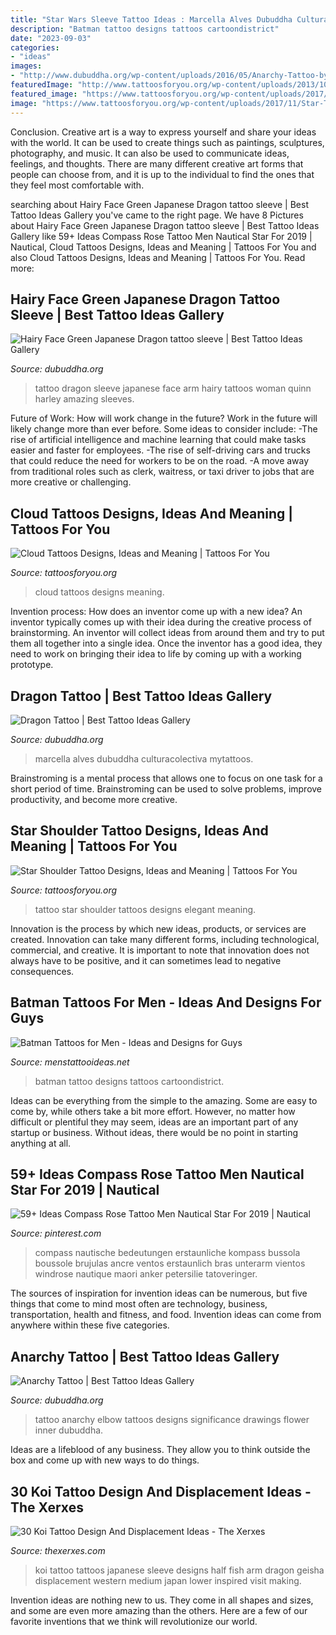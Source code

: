 ```yaml
---
title: "Star Wars Sleeve Tattoo Ideas : Marcella Alves Dubuddha Culturacolectiva Mytattoos"
description: "Batman tattoo designs tattoos cartoondistrict"
date: "2023-09-03"
categories:
- "ideas"
images:
- "http://www.dubuddha.org/wp-content/uploads/2016/05/Anarchy-Tattoo-by-babygunstattoo-510x510.jpg"
featuredImage: "http://www.tattoosforyou.org/wp-content/uploads/2013/10/Cloud-Tattoos-Designs.jpg"
featured_image: "https://www.tattoosforyou.org/wp-content/uploads/2017/11/Star-Tattoos-on-Shoulder.jpg"
image: "https://www.tattoosforyou.org/wp-content/uploads/2017/11/Star-Tattoos-on-Shoulder.jpg"
---
```



Conclusion.
Creative art is a way to express yourself and share your ideas with the world. It can be used to create things such as paintings, sculptures, photography, and music. It can also be used to communicate ideas, feelings, and thoughts. There are many different creative art forms that people can choose from, and it is up to the individual to find the ones that they feel most comfortable with.

	

		
searching about Hairy Face Green Japanese Dragon tattoo sleeve | Best Tattoo Ideas Gallery you've came to the right page. We have 8 Pictures about Hairy Face Green Japanese Dragon tattoo sleeve | Best Tattoo Ideas Gallery like 59+ Ideas Compass Rose Tattoo Men Nautical Star For 2019 | Nautical, Cloud Tattoos Designs, Ideas and Meaning | Tattoos For You and also Cloud Tattoos Designs, Ideas and Meaning | Tattoos For You. Read more:
		
    
## Hairy Face Green Japanese Dragon Tattoo Sleeve | Best Tattoo Ideas Gallery

<img loading=lazy src="http://www.dubuddha.org/wp-content/uploads/2015/02/Hairy-Face-Green-Japanese-Dragon-tattoo-sleeve.jpg" onerror="this.onerror=null;this.src='https://tse3.mm.bing.net/th?id=OIP.47CE3lfMMGKBeF_Kxh8OOQAAAA&amp;pid=15.1';" alt="Hairy Face Green Japanese Dragon tattoo sleeve | Best Tattoo Ideas Gallery">

_Source: dubuddha.org_

>tattoo dragon sleeve japanese face arm hairy tattoos woman quinn harley amazing sleeves. 

	

Future of Work: How will work change in the future?
Work in the future will likely change more than ever before. Some ideas to consider include:
-The rise of artificial intelligence and machine learning that could make tasks easier and faster for employees. 
-The rise of self-driving cars and trucks that could reduce the need for workers to be on the road. 
-A move away from traditional roles such as clerk, waitress, or taxi driver to jobs that are more creative or challenging.

    
## Cloud Tattoos Designs, Ideas And Meaning | Tattoos For You

<img loading=lazy src="http://www.tattoosforyou.org/wp-content/uploads/2013/10/Cloud-Tattoos-Designs.jpg" onerror="this.onerror=null;this.src='https://tse1.mm.bing.net/th?id=OIP.pjtQlim4Sl_V-L5reO5NJgHaJ6&amp;pid=15.1';" alt="Cloud Tattoos Designs, Ideas and Meaning | Tattoos For You">

_Source: tattoosforyou.org_

>cloud tattoos designs meaning. 

	

Invention process: How does an inventor come up with a new idea?
An inventor typically comes up with their idea during the creative process of brainstorming. An inventor will collect ideas from around them and try to put them all together into a single idea. Once the inventor has a good idea, they need to work on bringing their idea to life by coming up with a working prototype.

    
## Dragon Tattoo | Best Tattoo Ideas Gallery

<img loading=lazy src="http://www.dubuddha.org/wp-content/uploads/2017/12/Dragon-Tattoo-by-Marcella-Alves.jpg" onerror="this.onerror=null;this.src='https://tse3.mm.bing.net/th?id=OIP.BtPvELtZlGXi5lcC27mvUgHaJQ&amp;pid=15.1';" alt="Dragon Tattoo | Best Tattoo Ideas Gallery">

_Source: dubuddha.org_

>marcella alves dubuddha culturacolectiva mytattoos. 

	

Brainstroming is a mental process that allows one to focus on one task for a short period of time. Brainstroming can be used to solve problems, improve productivity, and become more creative.

    
## Star Shoulder Tattoo Designs, Ideas And Meaning | Tattoos For You

<img loading=lazy src="https://www.tattoosforyou.org/wp-content/uploads/2017/11/Star-Tattoos-on-Shoulder.jpg" onerror="this.onerror=null;this.src='https://tse2.mm.bing.net/th?id=OIP.Bn2GJZfNI5O1bUa-a77j6gAAAA&amp;pid=15.1';" alt="Star Shoulder Tattoo Designs, Ideas and Meaning | Tattoos For You">

_Source: tattoosforyou.org_

>tattoo star shoulder tattoos designs elegant meaning. 

	

Innovation is the process by which new ideas, products, or services are created. Innovation can take many different forms, including technological, commercial, and creative. It is important to note that innovation does not always have to be positive, and it can sometimes lead to negative consequences.

    
## Batman Tattoos For Men - Ideas And Designs For Guys

<img loading=lazy src="http://www.menstattooideas.net/tattooimages/2015/06/batman-tattoos-31.jpg" onerror="this.onerror=null;this.src='https://tse3.mm.bing.net/th?id=OIP.axVRmu8mZjsmvf5H6t6HwAAAAA&amp;pid=15.1';" alt="Batman Tattoos for Men - Ideas and Designs for Guys">

_Source: menstattooideas.net_

>batman tattoo designs tattoos cartoondistrict. 

	

Ideas can be everything from the simple to the amazing. Some are easy to come by, while others take a bit more effort. However, no matter how difficult or plentiful they may seem, ideas are an important part of any startup or business. Without ideas, there would be no point in starting anything at all.

    
## 59+ Ideas Compass Rose Tattoo Men Nautical Star For 2019 | Nautical

<img loading=lazy src="https://i.pinimg.com/736x/61/d4/f5/61d4f5128c30d1ba5306d056869f8622.jpg" onerror="this.onerror=null;this.src='https://tse2.mm.bing.net/th?id=OIP.zcDXg1ohHISbVpwxqRqN9wAAAA&amp;pid=15.1';" alt="59+ Ideas Compass Rose Tattoo Men Nautical Star For 2019 | Nautical">

_Source: pinterest.com_

>compass nautische bedeutungen erstaunliche kompass bussola boussole brujulas ancre ventos erstaunlich bras unterarm vientos windrose nautique maori anker petersilie tatoveringer. 

	

The sources of inspiration for invention ideas can be numerous, but five things that come to mind most often are technology, business, transportation, health and fitness, and food. Invention ideas can come from anywhere within these five categories.

    
## Anarchy Tattoo | Best Tattoo Ideas Gallery

<img loading=lazy src="http://www.dubuddha.org/wp-content/uploads/2016/05/Anarchy-Tattoo-by-babygunstattoo-510x510.jpg" onerror="this.onerror=null;this.src='https://tse4.mm.bing.net/th?id=OIP.GDTmGnYUU-LOviGNVkpbpQHaHa&amp;pid=15.1';" alt="Anarchy Tattoo | Best Tattoo Ideas Gallery">

_Source: dubuddha.org_

>tattoo anarchy elbow tattoos designs significance drawings flower inner dubuddha. 

	

Ideas are a lifeblood of any business. They allow you to think outside the box and come up with new ways to do things.

    
## 30 Koi Tattoo Design And Displacement Ideas - The Xerxes

<img loading=lazy src="http://thexerxes.com/wp-content/uploads/2016/03/Koi-Half-Sleeve-Tattoo-Designs-for-Men.jpg" onerror="this.onerror=null;this.src='https://tse2.mm.bing.net/th?id=OIP.1wIQfdo6fZ5CFarMozHqUQHaN2&amp;pid=15.1';" alt="30 Koi Tattoo Design And Displacement Ideas - The Xerxes">

_Source: thexerxes.com_

>koi tattoo tattoos japanese sleeve designs half fish arm dragon geisha displacement western medium japan lower inspired visit making. 

	

Invention ideas are nothing new to us. They come in all shapes and sizes, and some are even more amazing than the others. Here are a few of our favorite inventions that we think will revolutionize our world.

